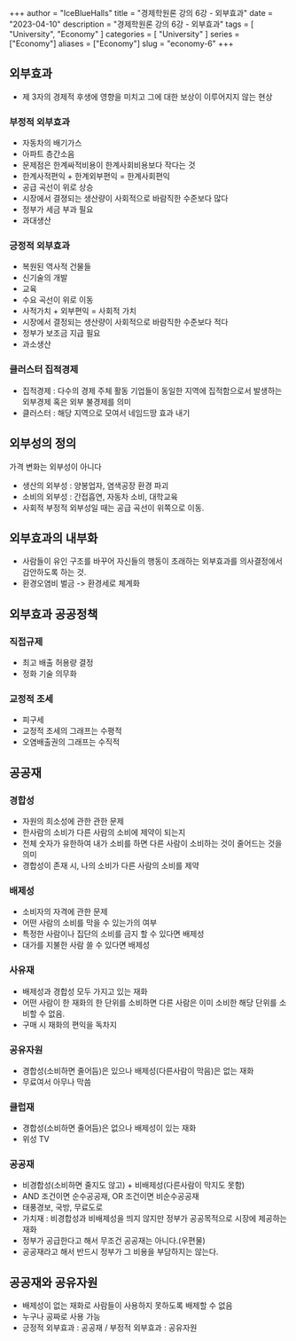 +++
author = "IceBlueHalls"
title = "경제학원론 강의 6강 - 외부효과"
date = "2023-04-10"
description = "경제학원론 강의 6강 - 외부효과"
tags = [
    "University",
    "Economy"
]
categories = [
    "University"
]
series = ["Economy"]
aliases = ["Economy"]
slug = "economy-6"
+++

## 외부효과
* 제 3자의 경제적 후생에 영향을 미치고 그에 대한 보상이 이루어지지 않는 현상

### 부정적 외부효과
* 자동차의 배기가스
* 아파트 층간소음
* 문제점은 한계싸적비용이 한계사회비용보다 작다는 것
* 한계사적편익 + 한계외부편익 = 한계사회편익
* 공급 곡선이 위로 상승
* 시장에서 결졍되는 생산량이 사회적으로 바람직한 수준보다 많다
* 정부가 세금 부과 필요
* 과대생산

### 긍정적 외부효과
* 복원된 역사적 건물들
* 신기술의 개발
* 교육
* 수요 곡선이 위로 이동
* 사적가치 + 외부편익 = 사회적 가치
* 시장에서 결정되는 생산량이 사회적으로 바람직한 수준보다 적다
* 정부가 보조금 지급 필요
* 과소생산

### 클러스터 집적경제
* 집적경제 : 다수의 경제 주체 활동 기업들이 동일한 지역에 집적함으로서 발생하는 외부경제 혹은 외부 불경제를 의미
* 클러스터 : 해당 지역으로 모여서 네임드땅 효과 내기

## 외부성의 정의
가격 변화는 외부성이 아니다
* 생산의 외부성 : 양봉업자, 염색공장 환경 파괴
* 소비의 외부성 : 간접흡연, 자동차 소비, 대학교육
* 사회적 부정적 외부성일 때는 공급 곡선이 위쪽으로 이동.

## 외부효과의 내부화
* 사람들이 유인 구조를 바꾸어 자신들의 행동이 초래하는 외부효과를 의사결정에서 감안하도록 하는 것.
* 환경오염비 벌금 -> 환경세로 체계화

## 외부효과 공공정책

### 직접규제
* 최고 배출 허용량 결정
* 정화 기술 의무화

### 교정적 조세
* 피구세
* 교정적 조세의 그래프는 수평적
* 오염배출권의 그래프는 수직적

## 공공재

### 경합성
* 자원의 희소성에 관한 관한 문제
* 한사람의 소비가 다른 사람의 소비에 제약이 되는지
* 전체 숫자가 유한하여 내가 소비를 하면 다른 사람이 소비하는 것이 줄어드는 것을 의미
* 경합성이 존재 시, 나의 소비가 다른 사람의 소비를 제약

### 배제성
* 소비자의 자격에 관한 문제
* 어떤 사람의 소비를 막을 수 있는가의 여부
* 특정한 사람이나 집단의 소비를 금지 할 수 있다면 배제성
* 대가를 지불한 사람 쓸 수 있다면 배제성

### 사유재
* 배제성과 경합성 모두 가지고 있는 재화
* 어떤 사람이 한 재화의 한 단위를 소비하면 다른 사람은 이미 소비한 해당 단위를 소비할 수 없음.
* 구매 시 재화의 편익을 독차지

### 공유자원
* 경합성(소비하면 줄어듬)은 있으나 배제성(다른사람이 막음)은 없는 재화
* 무료여서 아무나 막씀

### 클럽재
* 경합성(소비하면 줄어듬)은 없으나 배제성이 있는 재화
* 위성 TV

### 공공재
* 비경합성(소비하면 줄지도 않고) + 비배제성(다른사람이 막지도 못함)
* AND 조건이면 순수공공재, OR 조건이면 비순수공공재
* 태풍경보, 국방, 무료도로
* 가치재 : 비경합성과 비배제성을 띄지 않지만 정부가 공공목적으로 시장에 제공하는 재화
* 정부가 공급한다고 해서 무조건 공공재는 아니다.(우편물)
* 공공재라고 해서 반드시 정부가 그 비용을 부담하지는 않는다.

## 공공재와 공유자원
* 배제성이 없는 재화로 사람들이 사용하지 못하도록 배제할 수 없음
* 누구나 공짜로 사용 가능
* 긍정적 외부효과 : 공공재 / 부정적 외부효과 : 공유자원